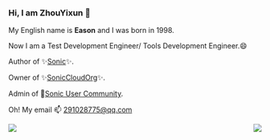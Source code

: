 ### Hi, I am **ZhouYixun** 👋

My English name is **Eason** and I was born in 1998.

Now I am a Test Development Engineer/ Tools Development Engineer.😄

Author of ✨[Sonic](https://sonic-cloud.gitee.io)✨.

Owner of ✨[SonicCloudOrg](https://github.com/SonicCloudOrg)✨.

Admin of 🎉[Sonic User Community](https://sonic-cloud.wiki/).

Oh! My email 📫 <291028775@qq.com>

<p align="right">
<img align="left" src="https://github-readme-stats-one-bice.vercel.app/api?username=ZhouYixun&show_icons=true&count_private=true&role=OWNER,ORGANIZATION_MEMBER,COLLABORATOR&theme=bright&line_height=33" />

<img  float="right" src="https://github-readme-stats-one-bice.vercel.app/api/top-langs/?username=ZhouYixun&langs_count=4&role=OWNER,ORGANIZATION_MEMBER,COLLABORATOR" />

</p>


